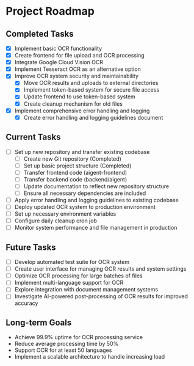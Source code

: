 # Project Roadmap

## Completed Tasks

- [x] Implement basic OCR functionality
- [x] Create frontend for file upload and OCR processing
- [x] Integrate Google Cloud Vision OCR
- [x] Implement Tesseract OCR as an alternative option
- [x] Improve OCR system security and maintainability
  - [x] Move OCR results and uploads to external directories
  - [x] Implement token-based system for secure file access
  - [x] Update frontend to use token-based system
  - [x] Create cleanup mechanism for old files
- [x] Implement comprehensive error handling and logging
  - [x] Create error handling and logging guidelines document

## Current Tasks

- [ ] Set up new repository and transfer existing codebase
  - [ ] Create new Git repository (Completed)
  - [ ] Set up basic project structure (Completed)
  - [ ] Transfer frontend code (aigent-frontend)
  - [ ] Transfer backend code (backend/aigent)
  - [ ] Update documentation to reflect new repository structure
  - [ ] Ensure all necessary dependencies are included
- [ ] Apply error handling and logging guidelines to existing codebase
- [ ] Deploy updated OCR system to production environment
- [ ] Set up necessary environment variables
- [ ] Configure daily cleanup cron job
- [ ] Monitor system performance and file management in production

## Future Tasks

- [ ] Develop automated test suite for OCR system
- [ ] Create user interface for managing OCR results and system settings
- [ ] Optimize OCR processing for large batches of files
- [ ] Implement multi-language support for OCR
- [ ] Explore integration with document management systems
- [ ] Investigate AI-powered post-processing of OCR results for improved accuracy

## Long-term Goals

- Achieve 99.9% uptime for OCR processing service
- Reduce average processing time by 50%
- Support OCR for at least 50 languages
- Implement a scalable architecture to handle increasing load
